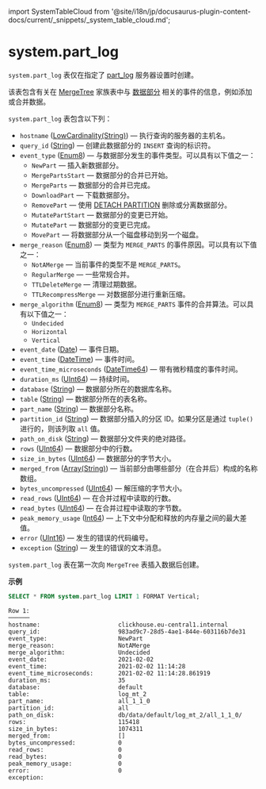 import SystemTableCloud from '@site/i18n/jp/docusaurus-plugin-content-docs/current/_snippets/_system_table_cloud.md';

# system.part_log

<SystemTableCloud/>

`system.part_log` 表仅在指定了 [part_log](/operations/server-configuration-parameters/settings#part_log) 服务器设置时创建。

该表包含有关在 [MergeTree](../../engines/table-engines/mergetree-family/mergetree.md) 家族表中与 [数据部分](../../engines/table-engines/mergetree-family/custom-partitioning-key.md) 相关的事件的信息，例如添加或合并数据。

`system.part_log` 表包含以下列：

- `hostname` ([LowCardinality(String)](../../sql-reference/data-types/string.md)) — 执行查询的服务器的主机名。
- `query_id` ([String](../../sql-reference/data-types/string.md)) — 创建此数据部分的 `INSERT` 查询的标识符。
- `event_type` ([Enum8](../../sql-reference/data-types/enum.md)) — 与数据部分发生的事件类型。可以具有以下值之一：
    - `NewPart` — 插入新数据部分。
    - `MergePartsStart` — 数据部分的合并已开始。
    - `MergeParts` — 数据部分的合并已完成。
    - `DownloadPart` — 下载数据部分。
    - `RemovePart` — 使用 [DETACH PARTITION](/sql-reference/statements/alter/partition#detach-partitionpart) 删除或分离数据部分。
    - `MutatePartStart` — 数据部分的变更已开始。
    - `MutatePart` — 数据部分的变更已完成。
    - `MovePart` — 将数据部分从一个磁盘移动到另一个磁盘。
- `merge_reason` ([Enum8](../../sql-reference/data-types/enum.md)) — 类型为 `MERGE_PARTS` 的事件原因。可以具有以下值之一：
    - `NotAMerge` — 当前事件的类型不是 `MERGE_PARTS`。
    - `RegularMerge` — 一些常规合并。
    - `TTLDeleteMerge` — 清理过期数据。
    - `TTLRecompressMerge` — 对数据部分进行重新压缩。
- `merge_algorithm` ([Enum8](../../sql-reference/data-types/enum.md)) — 类型为 `MERGE_PARTS` 事件的合并算法。可以具有以下值之一：
    - `Undecided`
    - `Horizontal`
    - `Vertical`
- `event_date` ([Date](../../sql-reference/data-types/date.md)) — 事件日期。
- `event_time` ([DateTime](../../sql-reference/data-types/datetime.md)) — 事件时间。
- `event_time_microseconds` ([DateTime64](../../sql-reference/data-types/datetime64.md)) — 带有微秒精度的事件时间。
- `duration_ms` ([UInt64](../../sql-reference/data-types/int-uint.md)) — 持续时间。
- `database` ([String](../../sql-reference/data-types/string.md)) — 数据部分所在的数据库名称。
- `table` ([String](../../sql-reference/data-types/string.md)) — 数据部分所在的表名称。
- `part_name` ([String](../../sql-reference/data-types/string.md)) — 数据部分名称。
- `partition_id` ([String](../../sql-reference/data-types/string.md)) — 数据部分插入的分区 ID。如果分区是通过 `tuple()` 进行的，则该列取 `all` 值。
- `path_on_disk` ([String](../../sql-reference/data-types/string.md)) — 数据部分文件夹的绝对路径。
- `rows` ([UInt64](../../sql-reference/data-types/int-uint.md)) — 数据部分中的行数。
- `size_in_bytes` ([UInt64](../../sql-reference/data-types/int-uint.md)) — 数据部分的字节大小。
- `merged_from` ([Array(String)](../../sql-reference/data-types/array.md)) — 当前部分由哪些部分（在合并后）构成的名称数组。
- `bytes_uncompressed` ([UInt64](../../sql-reference/data-types/int-uint.md)) — 解压缩的字节大小。
- `read_rows` ([UInt64](../../sql-reference/data-types/int-uint.md)) — 在合并过程中读取的行数。
- `read_bytes` ([UInt64](../../sql-reference/data-types/int-uint.md)) — 在合并过程中读取的字节数。
- `peak_memory_usage` ([Int64](../../sql-reference/data-types/int-uint.md)) — 上下文中分配和释放的内存量之间的最大差值。
- `error` ([UInt16](../../sql-reference/data-types/int-uint.md)) — 发生的错误的代码编号。
- `exception` ([String](../../sql-reference/data-types/string.md)) — 发生的错误的文本消息。

`system.part_log` 表在第一次向 `MergeTree` 表插入数据后创建。

**示例**

```sql
SELECT * FROM system.part_log LIMIT 1 FORMAT Vertical;
```

```text
Row 1:
──────
hostname:                      clickhouse.eu-central1.internal
query_id:                      983ad9c7-28d5-4ae1-844e-603116b7de31
event_type:                    NewPart
merge_reason:                  NotAMerge
merge_algorithm:               Undecided
event_date:                    2021-02-02
event_time:                    2021-02-02 11:14:28
event_time_microseconds:       2021-02-02 11:14:28.861919
duration_ms:                   35
database:                      default
table:                         log_mt_2
part_name:                     all_1_1_0
partition_id:                  all
path_on_disk:                  db/data/default/log_mt_2/all_1_1_0/
rows:                          115418
size_in_bytes:                 1074311
merged_from:                   []
bytes_uncompressed:            0
read_rows:                     0
read_bytes:                    0
peak_memory_usage:             0
error:                         0
exception:
```
